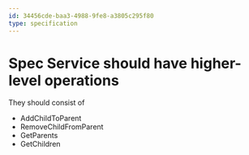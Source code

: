 ```yaml
---
id: 34456cde-baa3-4988-9fe8-a3805c295f80
type: specification
---
```


# Spec Service should have higher-level operations

They should consist of

- AddChildToParent
- RemoveChildFromParent
- GetParents
- GetChildren

